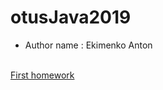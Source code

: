 # otusJava2019
* Author name : Ekimenko Anton
<br>
<a href="https://github.com/EkimenkoAnton/otusJava2019/blob/hw01-maven/README.md">First homework</a>

